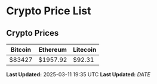 # Crypto Price List

## Crypto Prices
| Bitcoin | Ethereum | Litecoin |
| ------- | -------- | -------- |
| $83427 | $1957.92 | $92.31 |
**Last Updated:** 2025-03-11 19:35 UTC
**Last Updated:** $DATE$
